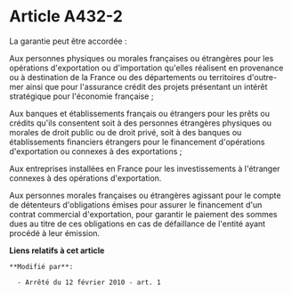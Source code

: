 # Article A432-2

La garantie peut être accordée :

Aux personnes physiques ou morales françaises ou étrangères pour les opérations d'exportation ou d'importation qu'elles
réalisent en provenance ou à destination de la France ou des départements ou territoires d'outre-mer ainsi que pour
l'assurance crédit des projets présentant un intérêt stratégique pour l'économie française ;

Aux banques et établissements français ou étrangers pour les prêts ou crédits qu'ils consentent soit à des personnes
étrangères physiques ou morales de droit public ou de droit privé, soit à des banques ou établissements financiers étrangers
pour le financement d'opérations d'exportation ou connexes à des exportations ;

Aux entreprises installées en France pour les investissements à l'étranger connexes à des opérations d'exportation.

Aux personnes morales françaises ou étrangères agissant pour le compte de détenteurs d'obligations émises pour assurer le
financement d'un contrat commercial d'exportation, pour garantir le paiement des sommes dues au titre de ces obligations en
cas de défaillance de l'entité ayant procédé à leur émission.

**Liens relatifs à cet article**

	**Modifié par**:

	  - Arrêté du 12 février 2010 - art. 1

